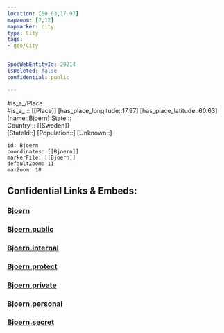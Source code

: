 ```yaml
---
location: [60.63,17.97] 
mapzoom: [7,12] 
mapmarker: city 
type: City
tags:
- geo/City


SpocWebEntityId: 29214
isDeleted: false
confidential: public

---
```

#is_a_/Place  
#is_a_ :: [[Place]] 
[has_place_longitude::17.97] 
[has_place_latitude::60.63] 
[name::Bjoern] 
State ::  
Country :: [[Sweden]]  
[StateId::] 
[Population::] 
[Unknown::] 


```leaflet
id: Bjoern
coordinates: [[Bjoern]] 
markerFile: [[Bjoern]] 
defaultZoom: 11 
maxZoom: 18
```


## Confidential Links & Embeds: 

### [Bjoern](/_Standards/Earth/Continent/Europe/Europe~North/Sweden/City/Bjoern.md) 

### [Bjoern.public](/_public/Earth/Continent/Europe/Europe~North/Sweden/City/Bjoern.public.md) 

### [Bjoern.internal](/_internal/Earth/Continent/Europe/Europe~North/Sweden/City/Bjoern.internal.md) 

### [Bjoern.protect](/_protect/Earth/Continent/Europe/Europe~North/Sweden/City/Bjoern.protect.md) 

### [Bjoern.private](/_private/Earth/Continent/Europe/Europe~North/Sweden/City/Bjoern.private.md) 

### [Bjoern.personal](/_personal/Earth/Continent/Europe/Europe~North/Sweden/City/Bjoern.personal.md) 

### [Bjoern.secret](/_secret/Earth/Continent/Europe/Europe~North/Sweden/City/Bjoern.secret.md)

